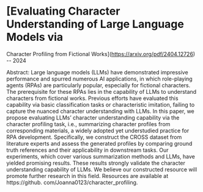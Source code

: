 # [Evaluating Character Understanding of Large Language Models via
Character Profiling from Fictional Works](https://arxiv.org/pdf/2404.12726) -- 2024

Abstract:
Large language models (LLMs) have demonstrated impressive performance and spurred numerous AI applications, in which role-playing
agents (RPAs) are particularly popular, especially for fictional characters. The prerequisite
for these RPAs lies in the capability of LLMs
to understand characters from fictional works.
Previous efforts have evaluated this capability
via basic classification tasks or characteristic
imitation, failing to capture the nuanced character understanding with LLMs. In this paper,
we propose evaluating LLMs’ character understanding capability via the character profiling
task, i.e., summarizing character profiles from
corresponding materials, a widely adopted yet
understudied practice for RPA development.
Specifically, we construct the CROSS dataset
from literature experts and assess the generated
profiles by comparing ground truth references
and their applicability in downstream tasks.
Our experiments, which cover various summarization methods and LLMs, have yielded
promising results. These results strongly validate the character understanding capability of
LLMs. We believe our constructed resource
will promote further research in this field.
Resources are available at https://github.
com/Joanna0123/character_profiling.
